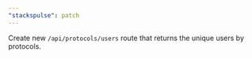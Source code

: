 ```yaml
---
"stackspulse": patch
---
```


Create new `/api/protocols/users` route that returns the unique users by protocols.
